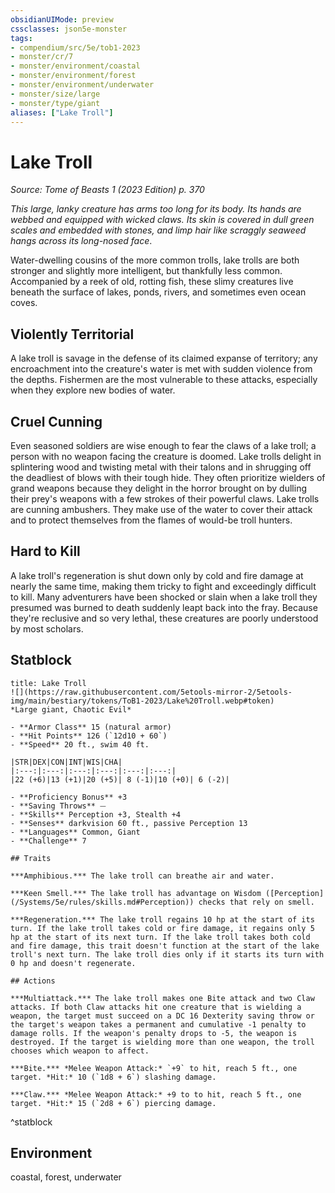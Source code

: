 ```yaml
---
obsidianUIMode: preview
cssclasses: json5e-monster
tags:
- compendium/src/5e/tob1-2023
- monster/cr/7
- monster/environment/coastal
- monster/environment/forest
- monster/environment/underwater
- monster/size/large
- monster/type/giant
aliases: ["Lake Troll"]
---
```

# Lake Troll
*Source: Tome of Beasts 1 (2023 Edition) p. 370*  

*This large, lanky creature has arms too long for its body. Its hands are webbed and equipped with wicked claws. Its skin is covered in dull green scales and embedded with stones, and limp hair like scraggly seaweed hangs across its long-nosed face*.

Water-dwelling cousins of the more common trolls, lake trolls are both stronger and slightly more intelligent, but thankfully less common. Accompanied by a reek of old, rotting fish, these slimy creatures live beneath the surface of lakes, ponds, rivers, and sometimes even ocean coves.

## Violently Territorial

A lake troll is savage in the defense of its claimed expanse of territory; any encroachment into the creature's water is met with sudden violence from the depths. Fishermen are the most vulnerable to these attacks, especially when they explore new bodies of water.

## Cruel Cunning

Even seasoned soldiers are wise enough to fear the claws of a lake troll; a person with no weapon facing the creature is doomed. Lake trolls delight in splintering wood and twisting metal with their talons and in shrugging off the deadliest of blows with their tough hide. They often prioritize wielders of grand weapons because they delight in the horror brought on by dulling their prey's weapons with a few strokes of their powerful claws. Lake trolls are cunning ambushers. They make use of the water to cover their attack and to protect themselves from the flames of would-be troll hunters.

## Hard to Kill

A lake troll's regeneration is shut down only by cold and fire damage at nearly the same time, making them tricky to fight and exceedingly difficult to kill. Many adventurers have been shocked or slain when a lake troll they presumed was burned to death suddenly leapt back into the fray. Because they're reclusive and so very lethal, these creatures are poorly understood by most scholars.

## Statblock

```ad-statblock
title: Lake Troll
![](https://raw.githubusercontent.com/5etools-mirror-2/5etools-img/main/bestiary/tokens/ToB1-2023/Lake%20Troll.webp#token)
*Large giant, Chaotic Evil*

- **Armor Class** 15 (natural armor)
- **Hit Points** 126 (`12d10 + 60`)
- **Speed** 20 ft., swim 40 ft.

|STR|DEX|CON|INT|WIS|CHA|
|:---:|:---:|:---:|:---:|:---:|:---:|
|22 (+6)|13 (+1)|20 (+5)| 8 (-1)|10 (+0)| 6 (-2)|

- **Proficiency Bonus** +3
- **Saving Throws** ⏤
- **Skills** Perception +3, Stealth +4
- **Senses** darkvision 60 ft., passive Perception 13
- **Languages** Common, Giant
- **Challenge** 7

## Traits

***Amphibious.*** The lake troll can breathe air and water.

***Keen Smell.*** The lake troll has advantage on Wisdom ([Perception](/Systems/5e/rules/skills.md#Perception)) checks that rely on smell.

***Regeneration.*** The lake troll regains 10 hp at the start of its turn. If the lake troll takes cold or fire damage, it regains only 5 hp at the start of its next turn. If the lake troll takes both cold and fire damage, this trait doesn't function at the start of the lake troll's next turn. The lake troll dies only if it starts its turn with 0 hp and doesn't regenerate.

## Actions

***Multiattack.*** The lake troll makes one Bite attack and two Claw attacks. If both Claw attacks hit one creature that is wielding a weapon, the target must succeed on a DC 16 Dexterity saving throw or the target's weapon takes a permanent and cumulative -1 penalty to damage rolls. If the weapon's penalty drops to -5, the weapon is destroyed. If the target is wielding more than one weapon, the troll chooses which weapon to affect.

***Bite.*** *Melee Weapon Attack:* `+9` to hit, reach 5 ft., one target. *Hit:* 10 (`1d8 + 6`) slashing damage.

***Claw.*** *Melee Weapon Attack:* +9 to to hit, reach 5 ft., one target. *Hit:* 15 (`2d8 + 6`) piercing damage.
```
^statblock

## Environment

coastal, forest, underwater
